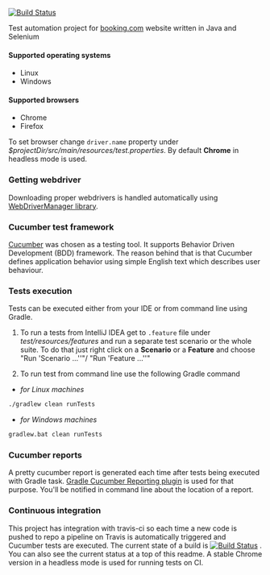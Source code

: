 [![Build Status](https://travis-ci.org/serzhshakur/booking-com-test-automation.svg?branch=master)](https://travis-ci.org/serzhshakur/booking-com-test-automation)

Test automation project for [booking.com](https://booking.com) website written in Java and Selenium

#### Supported operating systems
- Linux
- Windows

#### Supported browsers
- Chrome
- Firefox

To set browser change `driver.name` property under _$projectDir/src/main/resources/test.properties_.
By default **Chrome** in headless mode is used. 

### Getting webdriver

Downloading proper webdrivers is handled automatically using [WebDriverManager library](https://github.com/bonigarcia/webdrivermanager).

### Cucumber test framework

[Cucumber](https://cucumber.io/) was chosen as a testing tool. It supports Behavior Driven Development (BDD) framework. The reason behind that is that Cucumber defines application behavior using simple English text which describes user behaviour.


### Tests execution

Tests can be executed either from your IDE or from command line using Gradle. 
1. To run a tests from IntelliJ IDEA get to `.feature` file under _test/resources/features_ and run a separate test scenario or the whole suite. To do that just right click on a **Scenario** or a **Feature** and choose "Run 'Scenario ...''"/ "Run 'Feature ...''"

2. To run test from command line use the following Gradle command

- _for Linux machines_
```bash
./gradlew clean runTests
```
- _for Windows machines_
```bash
gradlew.bat clean runTests
```

### Cucumber reports
A pretty cucumber report is generated each time after tests being executed with Gradle task. [Gradle Cucumber Reporting plugin](https://github.com/SpacialCircumstances/gradle-cucumber-reporting) is used for that purpose. You'll be notified in command line about the location of a report.

### Continuous integration
This project has integration with travis-ci so each time a new code is pushed to repo a pipeline on Travis is automatically triggered and Cucumber tests are executed. The current state of a build is [![Build Status](https://travis-ci.org/serzhshakur/booking-com-test-automation.svg?branch=master)](https://travis-ci.org/serzhshakur/booking-com-test-automation)
. You can also see the current status at a top of this readme. A stable Chrome version in a headless mode is used for running tests on CI. 